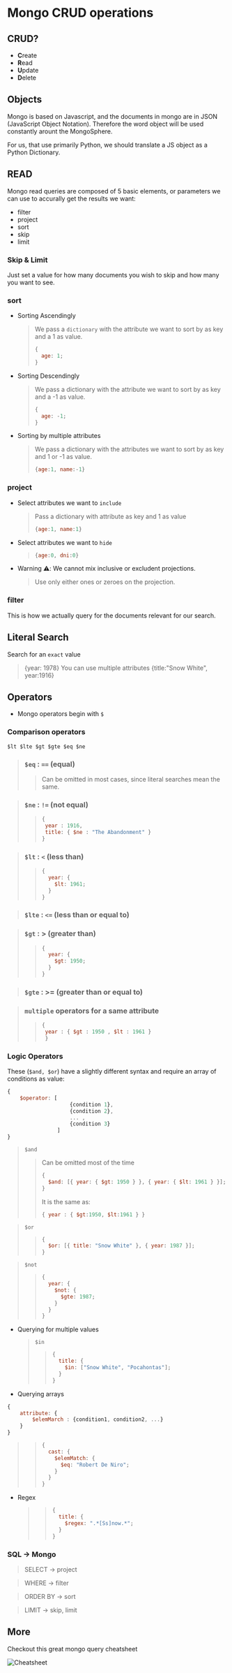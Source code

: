 # Mongo CRUD operations

## CRUD?

- **C**reate
- **R**ead
- **U**pdate
- **D**elete

## Objects

Mongo is based on Javascript, and the documents in mongo are in JSON (JavaScript Object Notation).
Therefore the word object will be used constantly arount the MongoSphere.

For us, that use primarily Python, we should translate a JS object as a Python Dictionary.

## READ

Mongo read queries are composed of 5 basic elements, or parameters we can use to accurally get the results we want:

- filter
- project
- sort
- skip
- limit

### Skip & Limit

Just set a value for how many documents you wish to skip and how many you want to see.

### sort

- Sorting Ascendingly

  > We pass a `dictionary` with the attribute we want to sort by as key and a 1 as value.
  >
  > ```js
  > {
  >   age: 1;
  > }
  > ```

- Sorting Descendingly

  > We pass a dictionary with the attribute we want to sort by as key and a -1 as value.
  >
  > ```js
  > {
  >   age: -1;
  > }
  > ```

- Sorting by multiple attributes
  > We pass a dictionary with the attributes we want to sort by as key and 1 or -1 as value.
  >
  > ```js
  > {age:1, name:-1}
  > ```

### project

- Select attributes we want to `include`

  > Pass a dictionary with attribute as key and 1 as value
  >
  > ```js
  > {age:1, name:1}
  > ```

- Select attributes we want to `hide`

  > ```js
  > {age:0, dni:0}
  > ```

- Warning ⚠️: We cannot mix inclusive or excludent projections.
  > Use only either ones or zeroes on the projection.

### filter

This is how we actually query for the documents relevant for our search.

## Literal Search

Search for an `exact` value

> {year: 1978}
> You can use multiple attributes
> {title:"Snow White", year:1916}

## Operators

- Mongo operators begin with `$`

### Comparison operators

`$lt $lte $gt $gte $eq $ne`

> ### `$eq` : `==` (equal)
>
> > Can be omitted in most cases, since literal searches mean the same.

> ### `$ne` : `!=` (not equal)
>
> > ```js
> > {
> >  year : 1916,
> >  title: { $ne : "The Abandonment" }
> > }
> > ```

> ### `$lt` : `<` (less than)
>
> > ```js
> > {
> >   year: {
> >     $lt: 1961;
> >   }
> > }
> > ```

> ### `$lte` : `<=` (less than or equal to)

> ### `$gt` : > (greater than)
>
> > ```js
> > {
> >   year: {
> >     $gt: 1950;
> >   }
> > }
> > ```

> ### `$gte` : >= (greater than or equal to)

> ### `multiple` operators for a same attribute
>
> > ```js
> > {
> >  year : { $gt : 1950 , $lt : 1961 }
> >  }
> > ```

### Logic Operators

These (`$and, $or`) have a slightly different syntax and require an array of conditions as value:

```javascript
{
    $operator: [
                    {condition 1},
                    {condition 2},
                    ... ,
                    {condition 3}
                ]
}
```

> `$and`
>
> > Can be omitted most of the time
> >
> > ```js
> > {
> >   $and: [{ year: { $gt: 1950 } }, { year: { $lt: 1961 } }];
> > }
> > ```
> >
> > It is the same as:
> >
> > ```js
> > { year : { $gt:1950, $lt:1961 } }
> > ```

> `$or`
>
> > ```js
> > {
> >   $or: [{ title: "Snow White" }, { year: 1987 }];
> > }
> > ```

> `$not`
>
> > ```js
> > {
> >   year: {
> >     $not: {
> >       $gte: 1987;
> >     }
> >   }
> > }
> > ```

- Querying for multiple values

  > `$in`
  >
  > > ```js
  > > {
  > >   title: {
  > >     $in: ["Snow White", "Pocahontas"];
  > >   }
  > > }
  > > ```

- Querying arrays

```js
{
    attribute: {
        $elemMarch : {condition1, condition2, ...}
    }
}
```

> > ```js
> > {
> >   cast: {
> >     $elemMatch: {
> >       $eq: "Robert De Niro";
> >     }
> >   }
> > }
> > ```

- Regex
  > > ```js
  > > {
  > >   title: {
  > >     $regex: ".*[Ss]now.*";
  > >   }
  > > }
  > > ```

### SQL -> Mongo

> SELECT -> project

> WHERE -> filter

> ORDER BY -> sort

> LIMIT -> skip, limit

## More

Checkout this great mongo query cheatsheet

![Cheatsheet](mongo_operators_cheatsheet.png)
